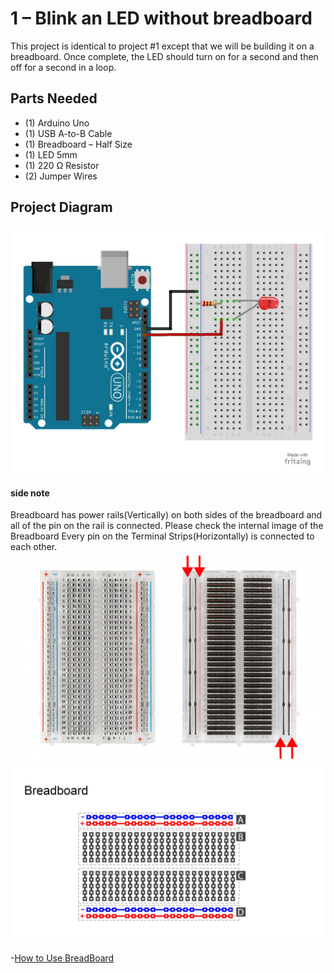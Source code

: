# 1 – Blink an LED without breadboard
This project is identical to project #1 except that we will be building it on a breadboard.  Once complete, the LED should turn on for a second and then off for a second in a loop.
## Parts Needed
- (1) Arduino Uno
- (1) USB A-to-B Cable
- (1) Breadboard – Half Size
- (1) LED 5mm
- (1) 220 Ω Resistor
- (2) Jumper Wires

## Project Diagram
![image](../img/2-Blink-an-LED_LARGE.jpg)


#### side note
Breadboard has power rails(Vertically) on both sides of the breadboard and all of the pin on the rail is connected. Please check the internal image of the Breadboard
Every pin on the Terminal Strips(Horizontally) is connected to each other.
![image](../img/breadboard.jpg)
![image2](../img/breadboard_1.png)



-[How to Use BreadBoard](https://learn.sparkfun.com/tutorials/how-to-use-a-breadboard)
